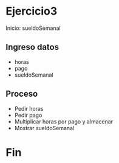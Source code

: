 # Ejercicio3

Inicio: sueldoSemanal

## Ingreso datos
- horas
- pago
- sueldoSemanal

## Proceso

- Pedir horas
- Pedir pago
- Multiplicar horas por pago y almacenar 
- Mostrar sueldoSemanal

# Fin #

